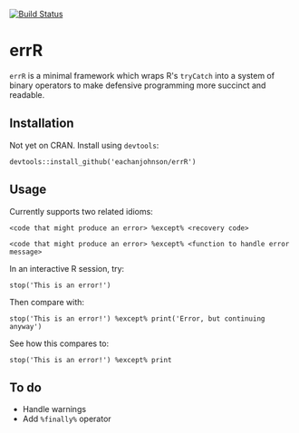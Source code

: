 [![Build Status](https://travis-ci.org/eachanjohnson/errR.svg?branch=master)](https://travis-ci.org/eachanjohnson/errR)

# errR
`errR` is a minimal framework which wraps R's `tryCatch` into a system of binary operators to make defensive programming more succinct and readable.

## Installation

Not yet on CRAN. Install using `devtools`:

`devtools::install_github('eachanjohnson/errR')`

## Usage
Currently supports two related idioms:

`<code that might produce an error> %except% <recovery code>`

`<code that might produce an error> %except% <function to handle error message>`

In an interactive R session, try:

`stop('This is an error!')`

Then compare with:

`stop('This is an error!') %except% print('Error, but continuing anyway')`

See how this compares to:

`stop('This is an error!') %except% print`

## To do

- Handle warnings
- Add `%finally%` operator
